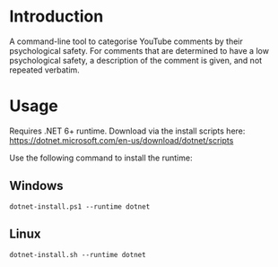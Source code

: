 # Introduction
A command-line tool to categorise YouTube comments by their psychological safety. For comments that are determined to have a low psychological safety, a description of the comment is given, and not repeated verbatim.

# Usage
Requires .NET 6+ runtime. Download via the install scripts here: https://dotnet.microsoft.com/en-us/download/dotnet/scripts

Use the following command to install the runtime:
## Windows
`dotnet-install.ps1 --runtime dotnet`
## Linux
`dotnet-install.sh --runtime dotnet`